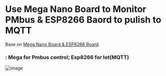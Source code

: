# Use Mega Nano Board to Monitor PMbus & ESP8266 Baord to pulish to MQTT

Base on [Mega Nano Board & ESP8266 Board](https://github.com/Dafeng1980/AtmegaBoards). <br/> 

 ### : Mega for Pmbus control; Esp8266 for Iot(MQTT) <br/>
 
![image](https://github.com/Dafeng1980/PowerPMbusTools/raw/master/doc/mega2esp8266.jpg)  <br/>




